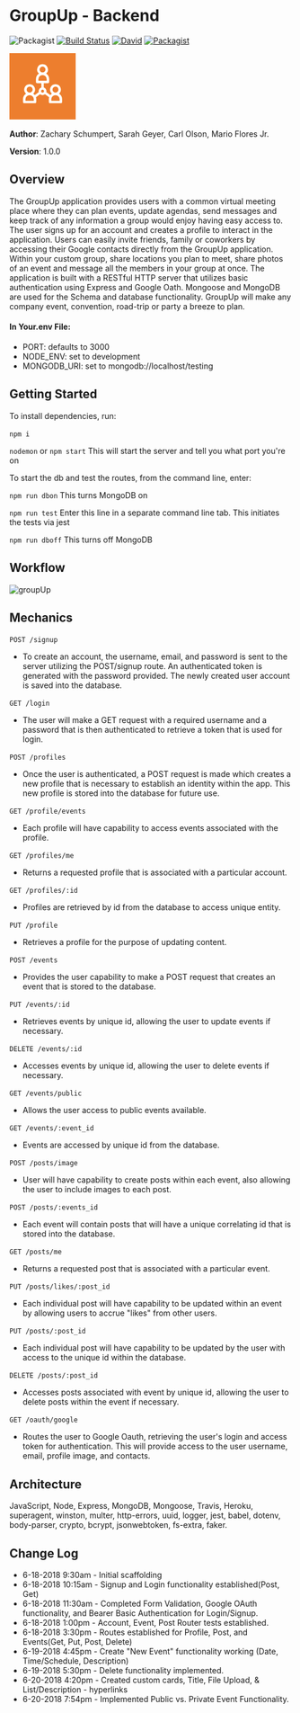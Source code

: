 # GroupUp - Backend

![Packagist](https://img.shields.io/badge/created%20on-June%202018-red.svg)
[![Build Status](https://travis-ci.org/Group-Up/backend.svg?branch=master)](https://travis-ci.org/groupUp/groupUp)
[![David](https://img.shields.io/david/expressjs/express.svg)](https://github.com/groupUp/groupUp)
[![Packagist](https://img.shields.io/packagist/l/doctrine/orm.svg)](https://github.com/groupUp/groupUp)

![groupUp](src/assets/logo.png)

**Author**: Zachary Schumpert, Sarah Geyer, Carl Olson, Mario Flores Jr.

**Version**: 1.0.0

## Overview

The GroupUp application provides users with a common virtual meeting place where they can plan events, update agendas, send messages and keep track of any information a group would enjoy having easy access to. The user signs up for an account and creates a profile to interact in the application. Users can easily invite friends, family or coworkers by accessing their Google contacts directly from the GroupUp application.  Within your custom group, share locations you plan to meet, share photos of an event and message all the members in your group at once. The application is built with a RESTful HTTP server that utilizes basic authentication using Express and Google Oath. Mongoose and MongoDB are used for the Schema and database functionality. GroupUp will make any company event, convention, road-trip or party a breeze to plan.

#### In Your.env File:

 * PORT: defaults to 3000
 * NODE_ENV: set to development
 * MONGODB_URI: set to mongodb://localhost/testing

## Getting Started

To install dependencies, run:

```npm i```

```nodemon``` or ```npm start``` This will start the server and tell you what port you're on

To start the db and test the routes, from the command line, enter:

```npm run dbon``` This turns MongoDB on

```npm run test``` Enter this line in a separate command line tab. This initiates the tests via jest

```npm run dboff``` This turns off MongoDB

## Workflow

![groupUp](src/assets/workflow.png)

## Mechanics

```POST /signup```

- To create an account, the username, email, and password is sent to the server utilizing the POST/signup route. An authenticated token is generated with the password provided. The newly created user account is saved into the database.

```GET /login```

- The user will make a GET request with a required username and a password that is then authenticated to retrieve a token that is used for login.

```POST /profiles```

- Once the user is authenticated, a POST request is made which creates a new profile that is necessary to establish an identity within the app. This new profile is stored into the database for future use.

```GET /profile/events```

- Each profile will have capability to access events associated with the profile.

```GET /profiles/me```

- Returns a requested profile that is associated with a particular account.

```GET /profiles/:id```

- Profiles are retrieved by id from the database to access unique entity.

```PUT /profile```

- Retrieves a profile for the purpose of updating content.

```POST /events```

- Provides the user capability to make a POST request that creates an event that is stored to the database.

```PUT /events/:id```

- Retrieves events by unique id, allowing the user to update events if necessary.

```DELETE /events/:id```

- Accesses events by unique id, allowing the user to delete events if necessary.

```GET /events/public```

- Allows the user access to public events available.

```GET /events/:event_id```

- Events are accessed by unique id from the database.

```POST /posts/image```

- User will have capability to create posts within each event, also allowing the user to include images to each post.

```POST /posts/:events_id```

- Each event will contain posts that will have a unique correlating id that is stored into the database.

```GET /posts/me```

- Returns a requested post that is associated with a particular event.

```PUT /posts/likes/:post_id```

- Each individual post will have capability to be updated within an event by allowing users to accrue "likes" from other users.

```PUT /posts/:post_id```

- Each individual post will have capability  to be updated by the user with access to the unique id within the database.

```DELETE /posts/:post_id```

- Accesses posts associated with event by unique id, allowing the user to delete posts within the event if necessary.

```GET /oauth/google```

- Routes the user to Google Oauth, retrieving the user's login and access token for authentication. This will provide access to the user username, email, profile image, and contacts. 


## Architecture

JavaScript, Node, Express, MongoDB, Mongoose, Travis, Heroku, superagent, winston, multer, http-errors, uuid, logger, jest, babel, dotenv, body-parser, crypto, bcrypt, jsonwebtoken, fs-extra, faker.

## Change Log

 * 6-18-2018 9:30am - Initial scaffolding
 * 6-18-2018 10:15am - Signup and Login functionality established(Post, Get)
 * 6-18-2018 11:30am - Completed Form Validation, Google OAuth functionality, and Bearer Basic Authentication for Login/Signup.
 * 6-18-2018 1:00pm - Account, Event, Post Router tests established.
 * 6-18-2018 3:30pm - Routes established for Profile, Post, and Events(Get, Put, Post, Delete)
 * 6-19-2018 4:45pm - Create "New Event" functionality working (Date, Time/Schedule, Description)
 * 6-19-2018 5:30pm - Delete functionality implemented.
 * 6-20-2018 4:20pm - Created custom cards, Title, File Upload, & List/Description - hyperlinks
 * 6-20-2018 7:54pm - Implemented Public vs. Private Event Functionality.



